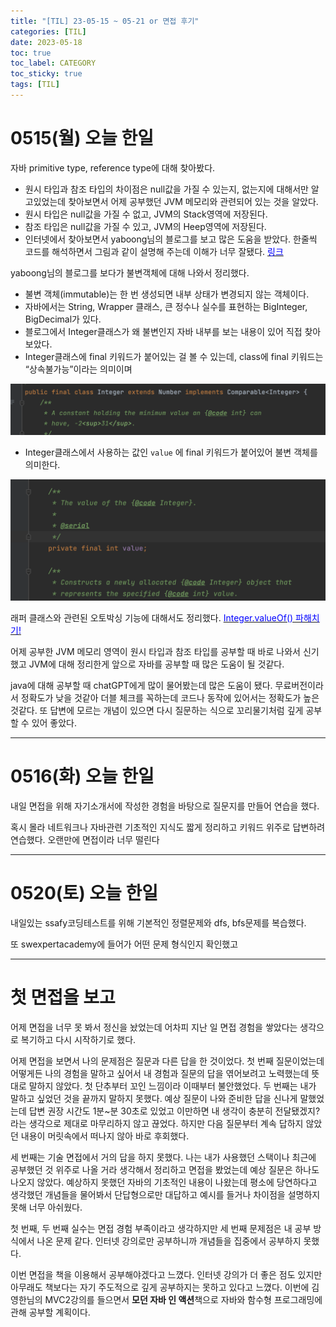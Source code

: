 ```yaml
---
title: "[TIL] 23-05-15 ~ 05-21 or 면접 후기"
categories: [TIL]
date: 2023-05-18
toc: true
toc_label: CATEGORY
toc_sticky: true
tags: [TIL]
---
```


# 0515(월) 오늘 한일

자바 primitive type, reference type에 대해 찾아봤다.

- 원시 타입과 참조 타입의 차이점은 null값을 가질 수 있는지, 없는지에 대해서만 알고있었는데 찾아보면서 어제 공부했던 JVM 메모리와 관련되어 있는 것을 알았다.
- 원시 타입은 null값을 가질 수 없고, JVM의 Stack영역에 저장된다.
- 참조 타입은 null값을 가질 수 있고, JVM의 Heep영역에 저장된다.
- 인터넷에서 찾아보면서 yaboong님의 블로그를 보고 많은 도움을 받았다. 한줄씩 코드를 해석하면서 그림과 같이 설명해 주는데 이해가 너무 잘됐다. [<span style="color:blue">링크</span>](https://yaboong.github.io/java/2018/05/26/java-memory-management/)

yaboong님의 블로그를 보다가 불변객체에 대해 나와서 정리했다.

- 불변 객체(immutable)는 한 번 생성되면 내부 상태가 변경되지 않는 객체이다.
- 자바에서는 String, Wrapper 클래스, 큰 정수나 실수를 표현하는 BigInteger, BigDecimal가 있다.
- 블로그에서 Integer클래스가 왜 불변인지 자바 내부를 보는 내용이 있어 직접 찾아보았다.
- Integer클래스에 final 키워드가 붙어있는 걸 볼 수 있는데, class에 final 키워드는 “상속불가능”이라는 의미이며

<p align = "center"><img src='../../assets/images/posts/2023-05-15/t1.png' width="600"/></p>

- Integer클래스에서 사용하는 값인 `value` 에 final 키워드가 붙어있어 불변 객체를 의미한다.


<p align = "center"><img src='../../assets/images/posts/2023-05-15/t2.png' width="600"/></p>


래퍼 클래스와 관련된 오토박싱 기능에 대해서도 정리했다. [<span style="color:blue">Integer.valueOf() 파해치기!</span>](https://hstla.github.io/java/Integer_valueOf/) 

어제 공부한 JVM 메모리 영역이 원시 타입과 참조 타입를 공부할 때 바로 나와서 신기했고 JVM에 대해 정리한게 앞으로 자바를 공부할 때 많은 도움이 될 것같다.

java에 대해 공부할 때 chatGPT에게 많이 물어봤는데 많은 도움이 됐다. 무료버전이라서 정확도가 낮을 것같아 더블 체크를 꼭하는데 코드나 동작에 있어서는 정확도가 높은 것같다. 또 답변에 모르는 개념이 있으면 다시 질문하는 식으로 꼬리물기처럼 깊게 공부할 수 있어 좋았다.

---

# 0516(화) 오늘 한일

내일 면접을 위해 자기소개서에 작성한 경험을 바탕으로 질문지를 만들어 연습을 했다. 

혹시 몰라 네트워크나 자바관련 기초적인 지식도 짧게 정리하고 키워드 위주로 답변하려 연습했다. 오랜만에 면접이라 너무 떨린다

---
# 0520(토) 오늘 한일

내일있는 ssafy코딩테스트를 위해 기본적인 정렬문제와 dfs, bfs문제를 복습했다.

또 swexpertacademy에 들어가 어떤 문제 형식인지 확인했고 

---

# 첫 면접을 보고

어제 면접을 너무 못 봐서 정신을 놨었는데 어차피 지난 일 면접 경험을 쌓았다는 생각으로 복기하고 다시 시작하기로 했다.

어제 면접을 보면서 나의 문제점은 질문과 다른 답을 한 것이었다. 첫 번째 질문이었는데 어떻게든 나의 경험을 말하고 싶어서 내 경험과 질문의 답을 엮어보려고 노력했는데 뜻대로 말하지 않았다. 첫 단추부터 꼬인 느낌이라 이때부터 불안했었다.
두 번째는 내가 말하고 싶었던 것을 끝까지 말하지 못했다. 예상 질문이 나와 준비한 답을 신나게 말했었는데 답변 권장 시간도 1분~분 30초로 있었고 이만하면 내 생각이 충분히 전달됐겠지? 라는 생각으로 제대로 마무리하지 않고 끊었다. 하지만 다음 질문부터 계속 답하지 않았던 내용이 머릿속에서 떠나지 않아 바로 후회했다.

세 번째는 기술 면접에서 거의 답을 하지 못했다. 나는 내가 사용했던 스택이나 최근에 공부했던 것 위주로 나올 거라 생각해서 정리하고 면접을 봤었는데 예상 질문은 하나도 나오지 않았다. 예상하지 못했던 자바의 기초적인 내용이 나왔는데 평소에 당연하다고 생각했던 개념들을 물어봐서 단답형으로만 대답하고 예시를 들거나 차이점을 설명하지 못해 너무 아쉬웠다.

첫 번째, 두 번째 실수는 면접 경험 부족이라고 생각하지만 세 번째 문제점은 내 공부 방식에서 나온 문제 같다. 인터넷 강의로만 공부하니까 개념들을 집중에서 공부하지 못했다.

이번 면접을 책을 이용해서 공부해야겠다고 느꼈다. 인터넷 강의가 더 좋은 점도 있지만 아무래도 책보다는 자기 주도적으로 깊게 공부하지는 못하고 있다고 느꼈다. 이번에 김영한님의 MVC2강의를 들으면서 **모던 자바 인 액션**책으로 자바와 함수형 프로그래밍에 관해 공부할 계획이다.